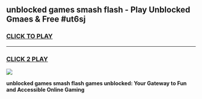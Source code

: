 
## unblocked games smash flash - Play Unblocked Gmaes & Free #ut6sj
<h3>
<a href="https://news.freeplayer.one?title=unblocked_games_smash_flash&ref=03M">CLICK TO PLAY</a></h3>
<hr>

<h3>
<a href="https://news.freeplayer.one?title=unblocked_games_smash_flash&ref=03M">CLICK 2 PLAY</a>
  
</h3>

<a href="https://news.freeplayer.one?title=unblocked_games_smash_flash&ref=03M"><img src="https://clearcache.store/games.png"></a>


**unblocked games smash flash games unblocked: Your Gateway to Fun and Accessible Online Gaming**
